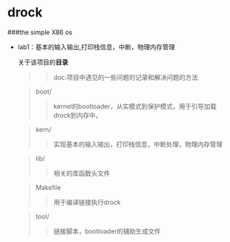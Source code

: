 drock
=====

###the simple X86 os


   
 - lab1：基本的输入输出,打印栈信息，中断，物理内存管理
 
     关于该项目的**目录**
	>>doc:项目中遇见的一些问题的记录和解决问题的方法

    >boot/
    >>kernel的bootloader，从实模式到保护模式，用于引导加载drock到内存中。

    >kern/
    >>实现基本的输入输出，打印栈信息，中断处理，物理内存管理
    
    >lib/
    >>相关的库函数头文件
    
    >Makefile
    >>用于编译链接执行drock
    
    >tool/
    >>链接脚本，bootloader的辅助生成文件
    
